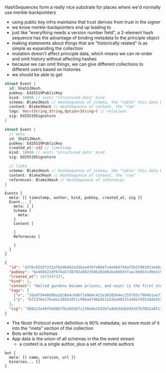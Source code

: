 


HashSequences form a really nice substrate for places where we'd normally use merkle-backpointers
* using public key infra maintains that trust derives from trust in the signer
* we know merkle-backpointers end up leading to 
* just like "everything needs a version number field", a 2-element hash sequence has the advantage of binding metadata to the principle object
* making statements about things that are "historically related" is as simple as expanding the collection
* mutation doesn't affect principle data, which means we can re-order and omit history without affecting hashes
* because we can omit things, we can give different collections to different users based on histories
* we should be able to get 


```rust
struct Event {
  id: Sha512Hash,
  pubkey: Ed25519PublicKey
  kind: 10000 // nostr "structured data" kind
  schema: Blake3Hash // HashSequence of schema, the "table" this data belongs to
  content: Blake3Hash // HashSequence of content, the "row"
  tags: Vec<(String,String,Option<String>) // relations
  sig: Ed25519Signature
}
```

```rust
struct Event {
  // meta
  id: Sha512Hash,
  pubkey: Ed25519PublicKey
  created_at: u32 // timestamp
  kind: 10000 // nostr "structured data" kind
  sig: Ed25519Signature

  // links
  schema: Blake3Hash // HashSequence of schema, the "table" this data belongs to
  content: Blake3Hash // HashSequence of content, the "row"
  references: Blake3Hash // HashSequence of references
}
```

```
Events [
  meta: [[ timestamp, author, kind, pubkey, created_at, sig ]]
  Event... [
    meta: [ ]
    Schema [
      meta: 
    ]
    Content [

    ]
    References [

    ]
  ]
]
```



```json
{
  "id": "4376c65d2f232afbe9b882a35baa4f6fe8667c4e684749af565f981833ed6a65",
  "pubkey": "6e468422dfb74a5738702a8823b9b28168abab8655faacb6853cd0ee15deee93",
  "created_at": 1673347337,
  "kind": 1,
  "content": "Walled gardens became prisons, and nostr is the first step towards tearing down the prison walls.",
  "tags": [
    ["e", "3da979448d9ba263864c4d6f14984c423a3838364ec255f03c7904b1ae77f206"],
    ["p", "bf2376e17ba4ec269d10fcc996a4746b451152be9031fa48e74553dde5526bce"]
  ],
  "sig": "908a15e46fb4d8675bab026fc230a0e3542bfade63da02d542fb78b2a8513fcd0092619a2c8c1221e581946e0191f2af505dfdf8657a414dbca329186f009262"
}
```

* The Nostr Protocol event definition is 90% metadata, so move most of it into the "meta" section of the collection
* Bots write to schemas
* App data is the union of all schemas in the the event stream
  * a context is a single author, plus a set of remote authors



```
bot [
  meta: [[ name, version, url ]]
  binaries... []
]
```
